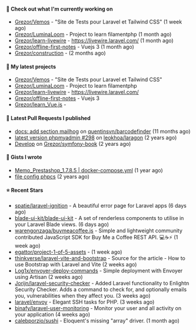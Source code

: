 #### 👷 Check out what I'm currently working on

- [Grezor/Vemos](https://github.com/Grezor/Vemos) - &#34;Site de Tests pour Laravel et Tailwind CSS&#34; (1 week ago)
- [Grezor/LuminaLoom](https://github.com/Grezor/LuminaLoom) - Project to learn filamentphp (1 month ago)
- [Grezor/learn-livewire](https://github.com/Grezor/learn-livewire) - https://livewire.laravel.com/ (1 month ago)
- [Grezor/offline-first-notes](https://github.com/Grezor/offline-first-notes) - Vuejs 3 (1 month ago)
- [Grezor/construction](https://github.com/Grezor/construction) -  (2 months ago)

#### 🌱 My latest projects

- [Grezor/Vemos](https://github.com/Grezor/Vemos) - &#34;Site de Tests pour Laravel et Tailwind CSS&#34;
- [Grezor/LuminaLoom](https://github.com/Grezor/LuminaLoom) - Project to learn filamentphp
- [Grezor/learn-livewire](https://github.com/Grezor/learn-livewire) - https://livewire.laravel.com/
- [Grezor/offline-first-notes](https://github.com/Grezor/offline-first-notes) - Vuejs 3
- [Grezor/learn_Vue.js](https://github.com/Grezor/learn_Vue.js) - 

#### 🔨 Latest Pull Requests I published

- [docs: add section mailhog](https://github.com/quentinsvn/barcodefinder/pull/2) on [quentinsvn/barcodefinder](https://github.com/quentinsvn/barcodefinder) (11 months ago)
- [latest version phpmyadmin #298](https://github.com/leokhoa/laragon/pull/299) on [leokhoa/laragon](https://github.com/leokhoa/laragon) (2 years ago)
- [Develop](https://github.com/Grezor/symfony-book/pull/2) on [Grezor/symfony-book](https://github.com/Grezor/symfony-book) (2 years ago)

#### 📓 Gists I wrote

- [Memo_Prestashop_1.7.8.5 | docker-compose.yml](https://gist.github.com/eb78b378ed9f40780dc077b361ead337) (1 year ago)
- [file config phpcs](https://gist.github.com/27d8a6056d2e171aed20c26699439861) (2 years ago)

#### ⭐ Recent Stars

- [spatie/laravel-ignition](https://github.com/spatie/laravel-ignition) - A beautiful error page for Laravel apps (6 days ago)
- [blade-ui-kit/blade-ui-kit](https://github.com/blade-ui-kit/blade-ui-kit) - A set of renderless components to utilise in your Laravel Blade views. (6 days ago)
- [warengonzaga/buymeacoffee.js](https://github.com/warengonzaga/buymeacoffee.js) - Simple and lightweight community contributed JavaScript SDK for Buy Me a Coffee REST API. 💻☕⚡ (1 week ago)
- [egattor/project-1-of-5-assets](https://github.com/egattor/project-1-of-5-assets) -  (1 week ago)
- [thinkverse/laravel-vite-and-bootstrap](https://github.com/thinkverse/laravel-vite-and-bootstrap) - Source for the article - How to use Bootstrap with Laravel and Vite (2 weeks ago)
- [Log1x/envoyer-deploy-commands](https://github.com/Log1x/envoyer-deploy-commands) - Simple deployment with Envoyer using Artisan (2 weeks ago)
- [Jorijn/laravel-security-checker](https://github.com/Jorijn/laravel-security-checker) - Added Laravel functionality to Enlightn Security Checker. Adds a command to check for, and optionally emails you, vulnerabilities when they affect you. (3 weeks ago)
- [laravel/envoy](https://github.com/laravel/envoy) - Elegant SSH tasks for PHP. (3 weeks ago)
- [binafy/laravel-user-monitoring](https://github.com/binafy/laravel-user-monitoring) - Monitor your user and all activity on your application (4 weeks ago)
- [calebporzio/sushi](https://github.com/calebporzio/sushi) - Eloquent&#39;s missing &#34;array&#34; driver. (1 month ago)
